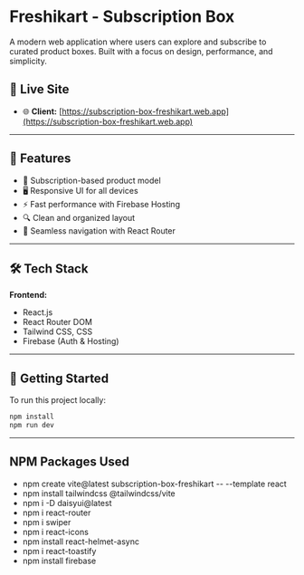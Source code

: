 # Freshikart - Subscription Box

A modern web application where users can explore and subscribe to curated product boxes. Built with a focus on design, performance, and simplicity.

## 🔗 Live Site

- 🌐 **Client:** [https://subscription-box-freshikart.web.app](https://subscription-box-freshikart.web.app)

---

## 🚀 Features

- 💼 Subscription-based product model
- 🖥️ Responsive UI for all devices
- ⚡ Fast performance with Firebase Hosting
- 🔍 Clean and organized layout
- 🔄 Seamless navigation with React Router

---

## 🛠️ Tech Stack

**Frontend:**

- React.js
- React Router DOM
- Tailwind CSS, CSS
- Firebase (Auth & Hosting)

---

## 📁 Getting Started

To run this project locally:

```bash
npm install
npm run dev
```

---

## NPM Packages Used

- npm create vite@latest subscription-box-freshikart -- --template react
- npm install tailwindcss @tailwindcss/vite
- npm i -D daisyui@latest
- npm i react-router
- npm i swiper
- npm i react-icons
- npm install react-helmet-async
- npm i react-toastify
- npm install firebase

